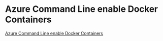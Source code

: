 # Azure Command Line enable Docker Containers
[Azure Command Line enable Docker Containers](https://aiwithcloud.com/2022/09/15/azure_command_line_enable_docker_containers/)